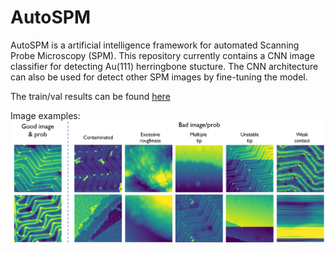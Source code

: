 # AutoSPM

AutoSPM is a artificial intelligence framework for automated Scanning Probe Microscopy (SPM). This repository currently contains a CNN image classifier for detecting Au(111) herringbone stucture. The CNN architecture can also be used for detect other SPM images by fine-tuning the model.

The train/val results can be found [here](https://github.com/EricJ928/AutoSPM/blob/main/model/plt_acc.ipynb)

Image examples:
![alt text](./README/au.png)
